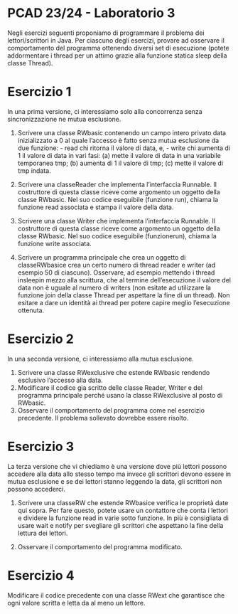 # PCAD 23/24 - Laboratorio 3

Negli esercizi seguenti proponiamo di programmare il problema dei lettori/scrittori in Java. Per ciascuno degli esercizi, provare ad osservare il comportamento del programma ottenendo diversi set di esecuzione (potete addormentare i thread per un attimo grazie alla funzione statica sleep della classe Thread).

# Esercizio 1

In una prima versione, ci interessiamo solo alla concorrenza senza sincronizzazione ne mutua esclusione.

1. Scrivere una classe RWbasic contenendo un campo intero privato data inizializzato a 0 al quale l’accesso è fatto senza mutua esclusione da due funzione:
       - read chi ritorna il valore di data, e,
       - write chi aumenta di 1 il valore di data in vari fasi:
   (a) mette il valore di data  in una variabile temporanea tmp;
   (b) aumenta di 1 il valore di tmp;
   (c) mette il valore di tmp indata.

2. Scrivere una classeReader che implementa l’interfaccia Runnable. Il costruttore di questa classe riceve come argomento un oggetto della classe RWbasic. Nel suo codice eseguibile (funzione run), chiama la funzione read associata e stampa il valore della data.
3. Scrivere una classe Writer che implementa l’interfaccia Runnable. Il costruttore di questa classe riceve come argomento un oggetto della classe RWbasic. Nel suo codice eseguibile (funzionerun), chiama la funzione write associata.
4. Scrivere un programma principale che crea un oggetto di classeRWbasice crea un certo numero di thread reader e writer (ad esempio 50 di ciascuno). Osservare, ad esempio mettendo i thread insleepin mezzo alla scrittura, che al termine dell’esecuzione il valore del data non è uguale al numero di writers (non esitate ad utilizzare la funzione join della classe Thread per aspettare la fine di un thread). Non esitare a dare un identità ai thread per potere capire meglio l’esecuzione ottenuta.

# Esercizio 2

In una seconda versione, ci interessiamo alla mutua esclusione.

1. Scrivere una classe RWexclusive che estende RWbasic rendendo esclusivo l’accesso alla data.
2. Modificare il codice gia scritto delle classe Reader, Writer e del programma principale perché usano la classe RWexclusive al posto di RWbasic.
3. Osservare il comportamento del programma come nel esercizio precedente. Il problema sollevato dovrebbe essere risolto.

# Esercizio 3

La terza versione che vi chiediamo è una versione dove più lettori possono accedere alla data allo stesso tempo ma invece gli scrittori devono essere in mutua esclusione e se dei lettori stanno leggendo la data, gli scrittori non possono accederci.

1. Scrivere una classeRW che estende RWbasice verifica le proprietà date qui sopra. Per fare questo, potete usare un contattore che conta i lettori e dividere la funzione read in varie sotto funzione. In più è consigliata di usare wait e notify per svegliare gli scrittori che aspettano la fine della lettura dei lettori.

2. Osservare il comportamento del programma modificato.

# Esercizio 4

Modificare il codice precedente con una classe RWext che garantisce che ogni valore scritta e letta da al meno un lettore.
